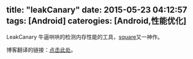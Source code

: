 title: "leakCanary"
date: 2015-05-23 04:12:57
tags: [Android]
caterogies: [Android,性能优化]
---


LeakCanary 牛逼哄哄的检测内存性能的工具，[square](https://github.com/square/leakcanary)又一神作。

博客翻译的链接：[点击此处](http://www.liaohuqiu.net/cn/posts/leak-canary/)。
